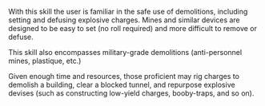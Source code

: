 With this skill the user is familiar in the safe use of demolitions, including setting and defusing explosive charges. Mines and similar devices are designed to be easy to set (no roll required) and more difficult to remove or defuse. 

This skill also encompasses military-grade demolitions (anti-personnel mines, plastique, etc.)

Given enough time and resources, those proficient may rig charges to demolish a building, clear a blocked tunnel, and repurpose explosive devises (such as constructing low-yield charges, booby-traps, and so on).